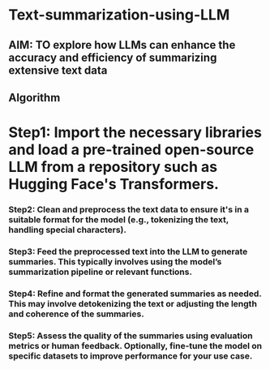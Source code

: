 # Text-summarization-using-LLM
## AIM:  TO explore how LLMs can enhance the accuracy and efficiency of summarizing extensive text data
## Algorithm
# Step1: Import the necessary libraries and load a pre-trained open-source LLM from a repository such as Hugging Face's Transformers.

### Step2: Clean and preprocess the text data to ensure it's in a suitable format for the model (e.g., tokenizing the text, handling special characters).

### Step3: Feed the preprocessed text into the LLM to generate summaries. This typically involves using the model’s summarization pipeline or relevant functions.

### Step4: Refine and format the generated summaries as needed. This may involve detokenizing the text or adjusting the length and coherence of the summaries.

### Step5: Assess the quality of the summaries using evaluation metrics or human feedback. Optionally, fine-tune the model on specific datasets to improve performance for your use case.

